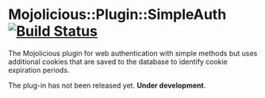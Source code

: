 # Mojolicious::Plugin::SimpleAuth [![Build Status](https://travis-ci.com/CellBIS/Mojolicious-Plugin-SimpleAuth.svg?branch=master)](https://travis-ci.com/CellBIS/Mojolicious-Plugin-SimpleAuth)
The Mojolicious plugin for web authentication with simple methods 
but uses additional cookies that are saved to the database 
to identify cookie expiration periods.

The plug-in has not been released yet. **Under development**.
